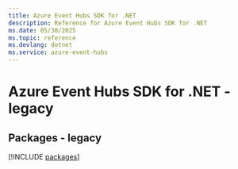 ```yaml
---
title: Azure Event Hubs SDK for .NET
description: Reference for Azure Event Hubs SDK for .NET
ms.date: 05/30/2025
ms.topic: reference
ms.devlang: dotnet
ms.service: azure-event-hubs
---
```

# Azure Event Hubs SDK for .NET - legacy
## Packages - legacy
[!INCLUDE [packages](event-hubs-index.md)]